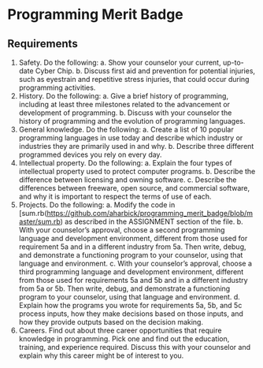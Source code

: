 # Programming Merit Badge


## Requirements
1. Safety. Do the following:
     a. Show your counselor your current, up-to-date Cyber Chip.
     b. Discuss first aid and prevention for potential injuries, such as eyestrain and repetitive stress injuries, that could occur during programming activities.
2. History. Do the following:
     a. Give a brief history of programming, including at least three milestones related to the advancement or development of programming.
     b. Discuss with your counselor the history of programming and the evolution of programming languages.
3. General knowledge. Do the following:
     a. Create a list of 10 popular programming languages in use today and describe which industry or industries they are primarily used in and why.
     b. Describe three different programmed devices you rely on every day.
4. Intellectual property. Do the following:
     a. Explain the four types of intellectual property used to protect computer programs.
     b. Describe the difference between licensing and owning software.
     c. Describe the differences between freeware, open source, and commercial software, and why it is important to respect the terms of use of each.
5. Projects. Do the following:
     a. Modify the code in [sum.rb(https://github.com/aharbick/programming_merit_badge/blob/master/sum.rb) as described in the ASSIGNMENT section of the file.
     b. With your counselor’s approval, choose a second programming language and development environment, different from those used for requirement 5a and in a different industry from 5a. Then write, debug, and demonstrate a functioning program to your counselor, using that language and environment.
     c. With your counselor’s approval, choose a third programming language and development environment, different from those used for requirements 5a and 5b and in a different industry from 5a or 5b. Then write, debug, and demonstrate a functioning program to your counselor, using that language and environment.
     d. Explain how the programs you wrote for requirements 5a, 5b, and 5c process inputs, how they make decisions based on those inputs, and how they provide outputs based on the decision making.
6. Careers. Find out about three career opportunities that require knowledge in programming. Pick one and find out the education, training, and experience required. Discuss this with your counselor and explain why this career might be of interest to you.
